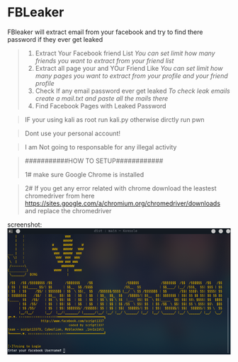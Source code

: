 # FBLeaker
FBleaker will extract email from your facebook and try to find there password if they ever get leaked

>1. Extract Your Facebook friend List
>*You can set limit how many friends you want to extract from your friend list*
>2. Extract all page your and YOur Friend Like
>*You can set limit how many pages you want to extract from your profile and your friend profile*
>3. Check If any email password ever get leaked
>*To check leak emails create a mail.txt and paste all the mails there*
>4. Find Facebook Pages with Leaked Password

> IF your using kali as root run kali.py otherwise dirctly run pwn

>Dont use your personal account!

>I am Not going to responsable for any illegal activity

>###########HOW TO SETUP############
>
> 1# make sure Google Chrome is installed 


> 2# If you get any error related with chrome download the leastest chromedriver from here https://sites.google.com/a/chromium.org/chromedriver/downloads and replace the chromedriver

screenshot: 
![alt text](https://github.com/ScRiPt1337/FBLeaker/blob/master/root1x.png "screenshot")


